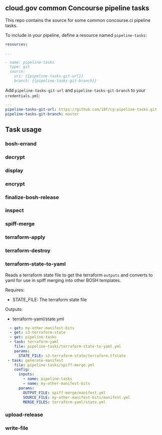 ## cloud.gov common Concourse pipeline tasks

This repo contains the source for some common concourse.ci pipeline tasks.

To include in your pipeline, define a resource named `pipeline-tasks`:
```yaml
resources:

...

- name: pipeline-tasks
  type: git
  source:
    uri: {{pipeline-tasks-git-url}}
    branch: {{pipeline-tasks-git-branch}}
```

Add `pipeline-tasks-git-url` and `pipeline-tasks-git-branch` to your `credentials.yml`:

```yaml
---
pipeline-tasks-git-url: https://github.com/18F/cg-pipeline-tasks.git
pipeline-tasks-git-branch: master
```

## Task usage
### bosh-errand
### decrypt
### display
### encrypt
### finalize-bosh-release
### inspect
### spiff-merge
### terraform-apply
### terraform-destroy
### terraform-state-to-yaml
Reads a terraform state file to get the terraform `outputs` and converts to yaml for use in spiff merging into other BOSH templates.

Requires:
 - STATE_FILE: The terraform state file

Outputs:
 - terraform-yaml/state.yml

```yaml
  - get: my-other-manifest-bits
  - get: s3-terraform-state
  - get: pipeline-tasks
  - task: terraform-yaml
    file: pipeline-tasks/terraform-state-to-yaml.yml
    params:
      STATE_FILE: s3-terraform-state/terraform.tfstate
 - task: generate-manifest
    file: pipeline-tasks/spiff-merge.yml
    config:
      inputs:
        - name: pipeline-tasks
        - name: my-other-manifest-bits
      params:
        OUTPUT_FILE: spiff-merge/manifest.yml
        SOURCE_FILE: my-other-manifest-bits/manifest.yml
        MERGE_FILES: terraform-yaml/state.yml

```
### upload-release
### write-file